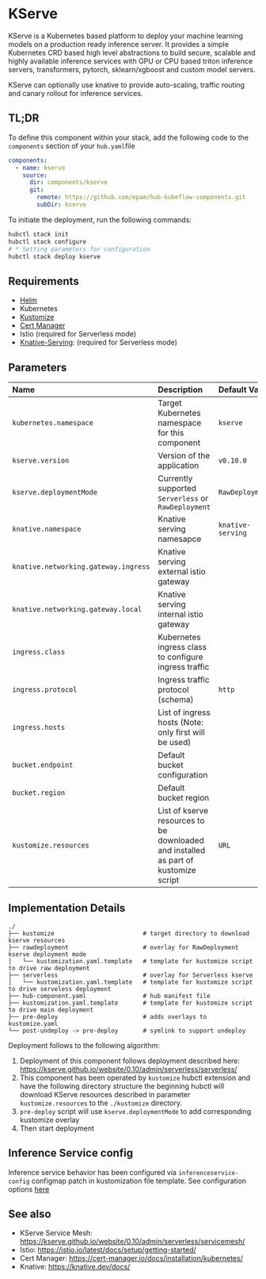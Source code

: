 # KServe

KServe is a Kubernetes based platform to deploy your machine learning models on a production ready inference server. It
provides a simple Kubernetes CRD based high level abstractions to build secure, scalable and highly available inference
services with GPU or CPU based triton inference servers, transformers, pytorch, sklearn/xgboost and custom model
servers.

KServe can optionally use knative to provide auto-scaling, traffic routing and canary rollout for inference services.

## TL;DR

To define this component within your stack, add the following code to the `components` section of your  `hub.yaml`file

```yaml
components:
  - name: kserve
    source:
      dir: components/kserve
      git:
        remote: https://github.com/epam/hub-kubeflow-components.git
        subDir: kserve
```

To initiate the deployment, run the following commands:

```bash
hubctl stack init
hubctl stack configure
# * Setting parameters for configuration
hubctl stack deploy kserve
```

## Requirements

* [Helm](https://helm.sh/docs/intro/install/)
* Kubernetes
* [Kustomize](https://kustomize.io)
* [Cert Manager](https://github.com/epam/hub-kubeflow-components/tree/develop/cert-manager)
* Istio (required for Serverless mode)
* [Knative-Serving](https://github.com/epam/hub-kubeflow-components/tree/develop/knative-serving): (required for
  Serverless mode)

## Parameters

| Name                                 | Description                                                                         | Default Value     | Required |
|:-------------------------------------|:------------------------------------------------------------------------------------|:------------------|:--------:|
| `kubernetes.namespace`               | Target Kubernetes namespace for this component                                      | `kserve`          |   `x`    |
| `kserve.version`                     | Version of the application                                                          | `v0.10.0`         |   `x`    |
| `kserve.deploymentMode`              | Currently supported `Serverless` or `RawDeployment`                                 | `RawDeployment`   |   `x`    |
| `knative.namespace`                  | Knative serving namesapce                                                           | `knative-serving` |          |
| `knative.networking.gateway.ingress` | Knative serving external istio gateway                                              |                   |          |
| `knative.networking.gateway.local`   | Knative serving internal istio gateway                                              |                   |          |
| `ingress.class`                      | Kubernetes ingress class to configure ingress traffic                               |                   |          |
| `ingress.protocol`                   | Ingress traffic protocol (schema)                                                   | `http`            |          |
| `ingress.hosts`                      | List of ingress hosts (Note: only first will be used)                               |                   |          |
| `bucket.endpoint`                    | Default bucket configuration                                                        |                   |          |
| `bucket.region`                      | Default bucket region                                                               |                   |          |
| `kustomize.resources`                | List of kserve resources to be downloaded and installed as part of kustomize script | `URL`             |   `x`    |

## Implementation Details

```text
./
├── kustomize                         # target directory to download kserve resources
├── rawdeployment                     # overlay for RawDeployment kserve deployment mode
│   └── kustomization.yaml.template   # template for kustomize script to drive raw deployment
├── serverless                        # overlay for Serverless kserve
│   └── kustomization.yaml.template   # template for kustomize script to drive serveless deployment
├── hub-component.yaml                # hub manifest file
├── kustomization.yaml.template       # template for kustomize script to drive main deployment
├── pre-deploy                        # adds overlays to kustomize.yaml
└── post-undeploy -> pre-deploy       # symlink to support undeploy
```

Deployment follows to the following algorithm:

1. Deployment of this component follows deployment described
   here: <https://kserve.github.io/website/0.10/admin/serverless/serverless/>
2. This component has been operated by `kustomize` hubctl extension and have the following directory structure the
   beginning hubctl will download KServe resources described in parameter `kustomize.resources` to the `./kustomize`
   directory.
3. `pre-deploy` script will use `kserve.deploymentMode` to add corresponding kustomize overlay
4. Then start deployment

## Inference Service config

Inference service behavior has been configured via `inferenceservice-config` configmap patch in kustomization file
template.
See configuration options [here](https://github.com/kserve/kserve/blob/master/config/configmap/inferenceservice.yaml)

## See also

* KServe Service Mesh: <https://kserve.github.io/website/0.10/admin/serverless/servicemesh/>
* Istio: <https://istio.io/latest/docs/setup/getting-started/>
* Cert Manager: <https://cert-manager.io/docs/installation/kubernetes/>
* Knative: <https://knative.dev/docs/>
